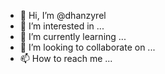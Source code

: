 - 👋 Hi, I’m @dhanzyrel
- 👀 I’m interested in ...
- 🌱 I’m currently learning ...
- 💞️ I’m looking to collaborate on ...
- 📫 How to reach me ...

<!---
dhanzyrel/dhanzyrel is a ✨ special ✨ repository because its `README.md` (this file) appears on your GitHub profile.
You can click the Preview link to take a look at your changes.
--->
